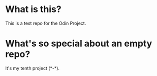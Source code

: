 # What is this?
This is a test repo for the Odin Project.

# What's so special about an empty repo?
It's my tenth project (\*-\*).
